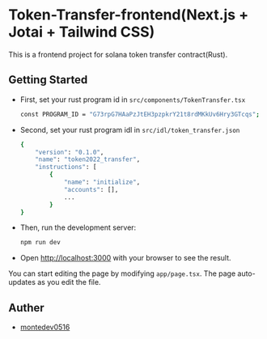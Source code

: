 # Token-Transfer-frontend(Next.js + Jotai + Tailwind CSS)

This is a frontend project for solana token transfer contract(Rust).

## Getting Started

- First, set your rust program id in `src/components/TokenTransfer.tsx`

    ```bash
    const PROGRAM_ID = "G73rpG7HAaPzJtEH3pzpkrY21t8rdMKkUv6Hry3GTcqs";
    ```

- Second, set your rust program idl in `src/idl/token_transfer.json`
    ```bash
    {
        "version": "0.1.0",
        "name": "token2022_transfer",
        "instructions": [
            {
                "name": "initialize",
                "accounts": [],
                ...
            }
    }
    ```


- Then, run the development server:

    ```bash
    npm run dev
    ```

- Open [http://localhost:3000](http://localhost:3000) with your browser to see the result.

You can start editing the page by modifying `app/page.tsx`. The page auto-updates as you edit the file.

## Auther
- [montedev0516](https://t.me/alpha_T0108)

